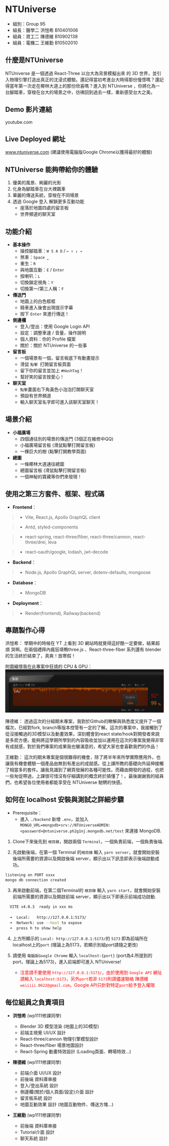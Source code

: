 
# NTUniverse

* 組別：Group 95
* 組長：醫學二 洪愷希 B10401006
* 組員：資工二 陳德維 B10902138
* 組員：電機二 王維勤 B10502010

## 什麼是NTUniverse

NTUniverse 是一個透過 React-Three 以台大為背景模擬出來 的 3D 世界，並引入物理引擎打造出真正的沈浸式體驗。還記得當初考進台大時得那份憧憬嗎？還記得當年第一次走在椰林大道上的那份欣喜嗎？進入到 NTUniverse ，你將化為一台腳踏車，穿梭在台大的場景之中，彷彿回到過去一樣，重新感受台大之美。

## Demo 影片連結

youtube.com

## Live Deployed 網址

www.ntuniverse.com
(建議使用電腦版Google Chrome以獲得最好的體驗)

## NTUniverse 能夠帶給你的體驗

1. 優美的風景、絢麗的光影
2. 化身為腳踏車在台大裡飆車
3. 華麗的傳送系統，穿梭在不同場景
4. 透過 Google 登入 解鎖更多互動功能
    * 座落於地圖四處的留言板
    * 世界頻道的聊天室

## 功能介紹
 - **基本操作**
   - 操控腳踏車：`W S A D` / `← ↑ ↓ →`
   - 煞車：`Space ⎵`
   - 重生：`R`
   - 與地圖互動：`E` / `Enter`
   - 按喇叭：`L`
   - 切換鎖定視角：`Y`
   - 切換第一/第三人稱：`F`
 - **傳送門**
   - 地圖上的白色框框
   - 騎車進入後會出現提示字幕
   - 按下 `Enter` 來進行傳送！
 - **側邊欄**
   - 登入/登出：使用 Google Login API
   - 設定：調整車速 / 音量，操作說明
   - 個人資料：你的 Profile 檔案
   - 關於：關於 NTUniverse 的一些事
 - **留言板**
   - 一個場景有一個，留言板底下有動畫提示
   - 滑鼠 `點擊 `打開留言板頁面
   - 留下你的留言並加上 `#HashTag`！
   - 幫好笑的留言按愛心！
 - **聊天室**
   - `點擊`畫面右下角黃色小泡泡打開聊天室
   - 預設有世界頻道
   - 輸入聊天室名字即可進入該聊天室聊天！
 
## 場景介紹
 - **小福廣場**
   - 四個通往別的場景的傳送門 (3個正在維修中QQ)
   - 小福廣場留言板 (滑鼠點擊打開留言板)
   - 一棵巨大的樹 (點擊打開教學頁面)
 - **總圖**
   - 一條椰林大道通往總圖
   - 總圖留言板 (滑鼠點擊打開留言板)
   - 一個神秘的寶藏等你們來發現！


## 使用之第三方套件、框架、程式碼

* __Frontend__：
> * Vite, React.js, Apollo GraphQL client

> * Antd, styled-components

> * react-spring, react-three/fiber, react-three/cannon, react-three/drei, leva

> * react-oauth/google, lodash, jwt-decode

* __Backend__：
> * Node.js, Apollo GraphQL server, dotenv-defaults, mongoose
* __Database__：
> * MongoDB

* __Deployment__：
> * Render(frontend), Railway(backend)

## 專題製作心得

洪愷希：
學期中的時候在 YT 上看到 3D 網站時就覺得這好酷一定要做，結果超煩 哭啊。在兩個禮拜內瘋狂填鴨three.js 、React-three-fiber 系列還有 blender 的生活終於結束了，真爽！放寒假！

附圖緬懷我在此專案中狂燒的 CPU & GPU：
![MarineGEO circle logo](./frontend//public//CPU_QQ.png "") 

陳德維：
透過這次的分組期末專案，我對於Github的瞭解與熟悉度又提升了一個檔次，已經對fork, branch等版本控管有一定的了解。這次的專案中，我接觸到了從沒接觸過的3D模型以及動畫效果，深刻體會到react state/hook對開發者來說是多麽方便。能夠將這學期所學到的內容吸收並加以運用在這次的專案我覺得非常有成就感，對於我們專案的成果我也蠻滿意的，希望大家也會喜歡我們的作品！

王維勤：
這次的期末專案是個很難得的機會，除了將半年來所學實際應用外，也讓我有機會體驗一個產品由無到有產出的成就感。從上課所教的基礎向外延伸接觸了相當多的套件。讓我見識到了網頁發展的各種可能性。而藉由開發的過程，也把一些匆促帶過，上課很可惜沒有仔細講到的概念終於搞懂了！。最後謝謝我的組員們，也希望各位使用者都能享受在 NTUniverse 馳騁的快感。

## 如何在 localhost 安裝與測試之詳細步驟

* Prerequisite：
    * 進入 `./backend` 新增 `.env`，並加入
    `MONGO_URL=mongodb+srv://NTUniverseADMIN:<password>@ntuniverse.ph2g1nj.mongodb.net/test` 來連接 MongoDB.

1. Clone下來後先到 `根目錄`，開啟兩個 `Terminal`，一個負責前端，一個負責後端.

2. 先啟動後端，在第一個 Terminal 的`根目錄` 輸入 `yarn server`，就會開始安裝後端所需要的資源以及開啟後端 server，顯示出以下訊息即表示後端啟動成功。

``` bash
listening on PORT xxxx
mongo db connection created
```

3. 再來啟動前端，在第二個Terminal的 `根目錄` 輸入 `yarn start`，就會開始安裝前端所需要的資源以及開啟前端 server，顯示出以下即表示前端成功啟動.

```bash
  VITE v4.0.3  ready in xxx ms

  ➜  Local:   http://127.0.0.1:5173/
  ➜  Network: use --host to expose
  ➜  press h to show help
```

4. 上方所顯示的 `Local: http://127.0.0.1:5173/`的 `5173` 即為前端所在localhost上的`port` (理論上為5173，若顯示別組port請隨之更改)

5. 請使用 `電腦版Google Chrome` 輸入 `localhost:{port}` (port為4.所提到的port，理論上為5173)，進入前端即可進入 NTUniverse!

    * <font color=#FF0000>注意請不要使用 `http://127.0.0.1:5173/`，由於使用到 `Google API` 網址請輸入 `localhost:5173`，另外`port`若非 `5173`則請儘速聯絡 陳德維 `weiiiii.0622@gmail.com`，Google API只針對特定`port`給予登入權限</font>

## 每位組員之負責項目

* **洪愷希** (wp1111修課同學)
    * Blender 3D 模型渲染 (地圖上的3D模型)
    * 前端主視覺 UI/UX 設計
    * React-three/cannon 物理引擎模型設計
    * React-three/fiber 場景地圖設計
    * React-Spring 動畫特效設計 (Loading頁面、轉場特效...)

* **陳德維** (wp1111修課同學)
    * 前端介面 UI/UX 設計
    * 前後端 資料庫串接
    * 登入/登出系統 設計
    * 側邊欄(關於/個人頁面/設定)介面 設計
    * 留言板系統 設計
    * 地圖互動效果 設計 (地圖互動物件、傳送方塊...)

* **王維勤** (wp1111修課同學)
    * 前後端 資料庫串接
    * Tutorial介面 設計
    * 聊天系統 設計
